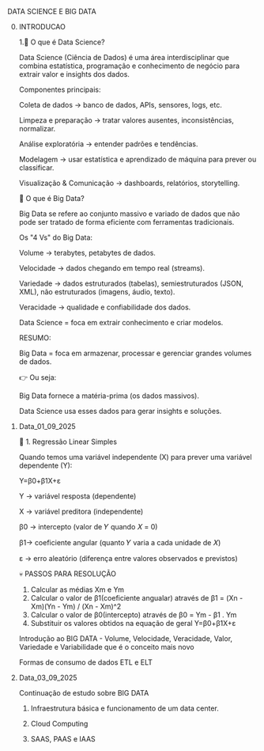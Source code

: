 DATA SCIENCE E BIG DATA

0. INTRODUCAO

    1.📌 O que é Data Science?

    Data Science (Ciência de Dados) é uma área interdisciplinar que combina estatística, programação e conhecimento de negócio para extrair valor e insights dos dados.

    Componentes principais:

    Coleta de dados → banco de dados, APIs, sensores, logs, etc.

    Limpeza e preparação → tratar valores ausentes, inconsistências, normalizar.

    Análise exploratória → entender padrões e tendências.

    Modelagem → usar estatística e aprendizado de máquina para prever ou classificar.

    Visualização & Comunicação → dashboards, relatórios, storytelling.

    📌 O que é Big Data?

    Big Data se refere ao conjunto massivo e variado de dados que não pode ser tratado de forma eficiente com ferramentas tradicionais.

    Os "4 Vs" do Big Data:

    Volume → terabytes, petabytes de dados.

    Velocidade → dados chegando em tempo real (streams).

    Variedade → dados estruturados (tabelas), semiestruturados (JSON, XML), não estruturados (imagens, áudio, texto).

    Veracidade → qualidade e confiabilidade dos dados.

    Data Science = foca em extrair conhecimento e criar modelos.

    RESUMO:

    Big Data = foca em armazenar, processar e gerenciar grandes volumes de dados.

    👉 Ou seja:

    Big Data fornece a matéria-prima (os dados massivos).

    Data Science usa esses dados para gerar insights e soluções.

1. Data_01_09_2025

    📌 1. Regressão Linear Simples

    Quando temos uma variável independente (X) para prever uma variável dependente (Y):                                                                         

    Y=β0​+β1​X+ε

    Y → variável resposta (dependente)

    X → variável preditora (independente)
    
    β0 → intercepto (valor de 𝑌 quando 𝑋 = 0)

    β1→ coeficiente angular (quanto 𝑌 varia a cada unidade de 𝑋)

    ε → erro aleatório (diferença entre valores observados e previstos)

    💀 PASSOS PARA RESOLUÇÃO    
    
    1. Calcular as médias Xm e Ym
    2. Calcular o valor de β1(coeficiente angualar)​ através de β1 = (Xn - Xm)(Yn - Ym) / (Xn - Xm)^2
    3. Calcular o valor de β0(intercepto) através de β0 = Ym - β1 . Ym
    4. Substituir os valores obtidos na equação de geral Y=β0​+β1​X+ε

    Introdução ao BIG DATA - Volume, Velocidade, Veracidade, Valor, Variedade e Variabilidade que é o conceito mais novo

    Formas de consumo de dados ETL e ELT

2. Data_03_09_2025

    Continuação de estudo sobre BIG DATA

    1. Infraestrutura básica e funcionamento de um data center.

    2. Cloud Computing

    3. SAAS, PAAS e IAAS